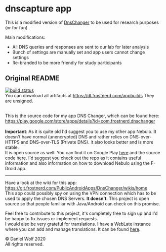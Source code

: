 # dnscapture app

This is a modified version of [DnsChanger](https://git.frostnerd.com/PublicAndroidApps/DnsChanger) to be used for research purposes (or for fun).

Main modifications:

- All DNS queries and responses are sent to our lab for later analysis
- Bunch of settings are manually set and app users cannot change settings
- Re-branded to be more friendly for study participants

## Original README

[![build status](https://git.frostnerd.com/PublicAndroidApps/DnsChanger/badges/master/pipeline.svg)](https://git.frostnerd.com/PublicAndroidApps/DnsChanger/commits/master)
<br>You can download all artifacts at https://dl.frostnerd.com/appbuilds
They are unsigned.<br><br>


This is the source code for my app DNS Changer, which can be found here: https://play.google.com/store/apps/details?id=com.frostnerd.dnschanger<br><br>
**Important**: As it is quite old I'd suggest you to use my other app Nebulo. It doesn't have normal (unencrypted) DNS and rather relies on DNS-over-HTTPS and DNS-over-TLS (Private DNS). It also looks better and is more stable.<br>
It is open source as well. You can find it on Google Play [here](https://play.google.com/store/apps/details?id=com.frostnerd.smokescreen) and the source code [here](https://git.frostnerd.com/PublicAndroidApps/Smokescreen).
I'd suggest you check out the repo as it contains useful information and also information on how to download Nebulo using the F-Droid app.

---

Have a look at the wiki for this app: https://git.frostnerd.com/PublicAndroidApps/DnsChanger/wikis/home<br>
This app could possibly spy on using the VPN connection which has to be used to apply the chosen DNS Servers. **It doesn't**. This project is open source so that people familiar with Java/Android can check on this promise.<br>

Feel free to contribute to this project, it's completely free to sign up and I'd be happy to fix issues or implement requests.<br>
I would also be very grateful for translations. I have a WebLate instance where you can add and manage translations. It can be found [here](https://weblate.frostnerd.com/projects/dns-changer/).


© Daniel Wolf 2020<br>
All rights reserved.